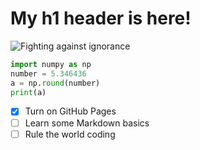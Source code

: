 # My h1 header is here!
![Fighting against ignorance](https://easydrawingguides.com/wp-content/uploads/2018/04/how-to-draw-a-knight-featured-image-1200.png)

``` python
import numpy as np
number = 5.346436
a = np.round(number)
print(a)
```
- [x] Turn on GitHub Pages
- [ ] Learn some Markdown basics
- [ ] Rule the world coding
